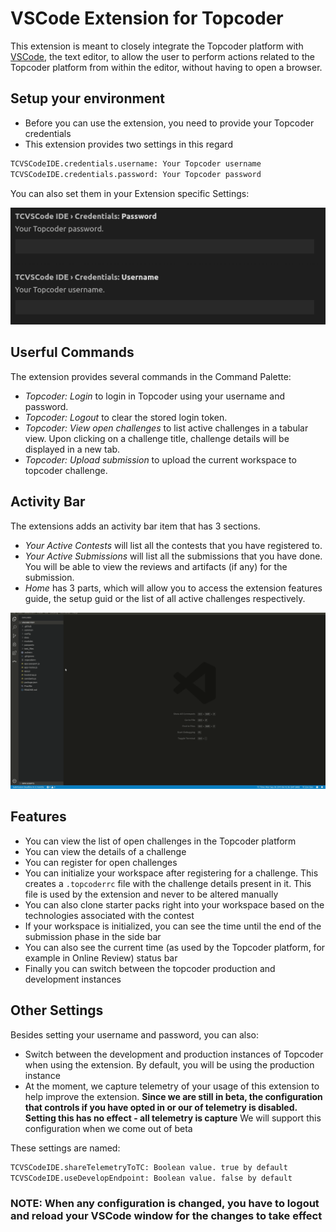 # VSCode Extension for Topcoder

This extension is meant to closely integrate the Topcoder platform with [VSCode](https://code.visualstudio.com/), the text editor, to allow the user to perform actions related to the Topcoder platform from within the editor, without having to open a browser.

## Setup your environment

- Before you can use the extension, you need to provide your Topcoder credentials
- This extension provides two settings in this regard

```bash
TCVSCodeIDE.credentials.username: Your Topcoder username
TCVSCodeIDE.credentials.password: Your Topcoder password
```

You can also set them in your Extension specific Settings:

![Settings Credentials](/images/settings_credentials.png)

## Userful Commands

The extension provides several commands in the Command Palette:

- *Topcoder: Login* to login in Topcoder using your username and password.
- *Topcoder: Logout* to clear the stored login token.
- *Topcoder: View open challenges* to list active challenges in a tabular view. Upon clicking on a challenge title, challenge details will be displayed in a new tab.
- *Topcoder: Upload submission* to upload the current workspace to topcoder challenge.

## Activity Bar

The extensions adds an activity bar item that has 3 sections.

- *Your Active Contests*  will list all the contests that you have registered to.
- *Your Active Submissions* will list all the submissions that you have done. You will be able to view the reviews and artifacts (if any) for the submission.
- *Home* has 3 parts, which will allow you to access the extension features guide, the setup guid or the list of all active challenges respectively.

![Activity Bar](/images/activity_bar.gif)

## Features

- You can view the list of open challenges in the Topcoder platform
- You can view the details of a challenge
- You can register for open challenges
- You can initialize your workspace after registering for a challenge. This creates a `.topcoderrc` file with the challenge details present in it. This file is used by the extension and never to be altered manually
- You can also clone starter packs right into your workspace based on the technologies associated with the contest
- If your workspace is initialized, you can see the time until the end of the submission phase in the side bar
- You can also see the current time (as used by the Topcoder platform, for example in Online Review) status bar
- Finally you can switch between the topcoder production and development instances

## Other Settings

Besides setting your username and password, you can also:

- Switch between the development and production instances of Topcoder when using the extension. By default, you will be using the production instance
- At the moment, we capture telemetry of your usage of this extension to help improve the extension. **Since we are still in beta, the configuration that controls if you have opted in or our of telemetry is disabled. Setting this has no effect - all telemetry is capture** We will support this configuration when we come out of beta

These settings are named:

```bash
TCVSCodeIDE.shareTelemetryToTC: Boolean value. true by default
TCVSCodeIDE.useDevelopEndpoint: Boolean value. false by default
```

### NOTE: When any configuration is changed, you have to logout and reload your VSCode window for the changes to take effect
